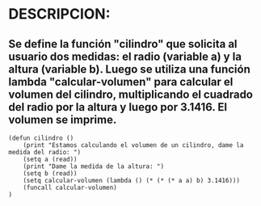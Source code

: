 # DESCRIPCION:
## Se define la función "cilindro" que solicita al usuario dos medidas: el radio (variable a) y la altura (variable b). Luego se utiliza una función lambda "calcular-volumen" para calcular el volumen del cilindro, multiplicando el cuadrado del radio por la altura y luego por 3.1416. El volumen se imprime.
~~~
(defun cilindro ()
	(print "Estamos calculando el volumen de un cilindro, dame la medida del radio: ")
	(setq a (read))
	(print "Dame la medida de la altura: ")
	(setq b (read))
	(setq calcular-volumen (lambda () (* (* (* a a) b) 3.1416)))
	(funcall calcular-volumen)
)
~~~